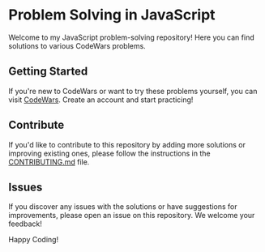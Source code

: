 # Problem Solving in JavaScript

Welcome to my JavaScript problem-solving repository! Here you can find solutions to various CodeWars problems.

## Getting Started

If you're new to CodeWars or want to try these problems yourself, you can visit [CodeWars](https://www.codewars.com/). Create an account and start practicing!

## Contribute

If you'd like to contribute to this repository by adding more solutions or improving existing ones, please follow the instructions in the [CONTRIBUTING.md](CONTRIBUTING.md) file.

## Issues

If you discover any issues with the solutions or have suggestions for improvements, please open an issue on this repository. We welcome your feedback!

Happy Coding!
